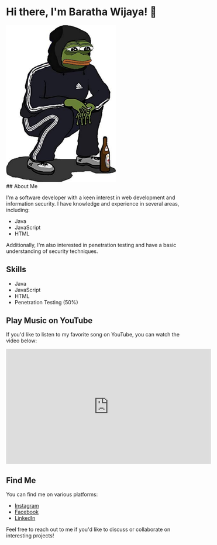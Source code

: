 # Hi there, I'm Baratha Wijaya! 👋

<img src="https://github.com/jexpl12/README.md/blob/main/kodok.jpg" alt="Gambar Kodok" width="300">

<br />
## About Me

I'm a software developer with a keen interest in web development and information security. I have knowledge and experience in several areas, including:

- Java
- JavaScript
- HTML

Additionally, I'm also interested in penetration testing and have a basic understanding of security techniques.

## Skills

- Java
- JavaScript
- HTML
- Penetration Testing (50%)

## Play Music on YouTube

If you'd like to listen to my favorite song on YouTube, you can watch the video below:

<iframe width="560" height="315" src="https://www.youtube.com/embed/UA_6eUZBpcs" title="YouTube video player" frameborder="0" allow="accelerometer; autoplay; clipboard-write; encrypted-media; gyroscope; picture-in-picture; web-share" allowfullscreen></iframe>
<br />

## Find Me

You can find me on various platforms:

- [Instagram](https://www.instagram.com/barathawijaya3/)
- [Facebook](https://www.facebook.com/barata.wka)
- [LinkedIn](https://id.linkedin.com/barathawka)

Feel free to reach out to me if you'd like to discuss or collaborate on interesting projects!
